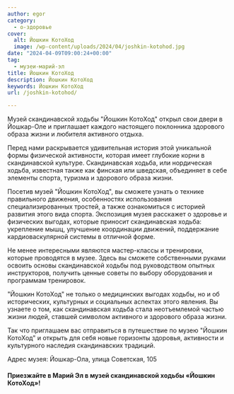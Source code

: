 ```yaml
---
author: egor
category:
  - о-здоровье
cover:
  alt: Йошкин КотоХод
  image: /wp-content/uploads/2024/04/joshkin-kotohod.jpg
date: "2024-04-09T09:00:24+00:00"
tag:
  - музеи-марий-эл
title: Йошкин КотоХод
description: Йошкин КотоХод
keywords: Йошкин КотоХод
url: /joshkin-kotohod/

---
```

Музей cкандинавской ходьбы "Йошкин КотоХод" открыл свои двери в Йошкар-Оле и приглашает каждого настоящего поклонника здорового образа жизни и любителя активного отдыха.

Перед нами раскрывается удивительная история этой уникальной формы физической активности, которая имеет глубокие корни в скандинавской культуре. Скандинавская ходьба, или нордическая ходьба, известная также как финская или шведская, объединяет в себе элементы спорта, туризма и здорового образа жизни.

Посетив музей "Йошкин КотоХод", вы сможете узнать о технике правильного движения, особенностях использования специализированных тростей, а также ознакомиться с историей развития этого вида спорта. Экспозиция музея расскажет о здоровье и физических выгодах, которые приносит скандинавская ходьба: укрепление мышц, улучшение координации движений, поддержание кардиоваскулярной системы в отличной форме.

Не менее интересными являются мастер-классы и тренировки, которые проводятся в музее. Здесь вы сможете собственными руками освоить основы скандинавской ходьбы под руководством опытных инструкторов, получить ценные советы по выбору оборудования и программам тренировок.

"Йошкин КотоХод" не только о медицинских выгодах ходьбы, но и об исторических, культурных и социальных аспектах этого явления. Вы узнаете о том, как скандинавская ходьба стала неотъемлемой частью жизни людей, ставшей символом активного и здорового образа жизни.

Так что приглашаем вас отправиться в путешествие по музею "Йошкин КотоХод" и открыть для себя новые горизонты здоровья, активности и культурного наследия скандинавских традиций.

Адрес музея: Йошкар-Ола, улица Советская, 105

#### Приезжайте в Марий Эл в музей скандинавской ходьбы «Йошкин КотоХод»!
